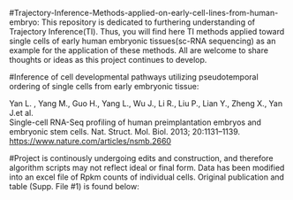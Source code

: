  #Trajectory-Inference-Methods-applied-on-early-cell-lines-from-human-embryo: This repository is dedicated to furthering 
 understanding of Trajectory Inference(TI). Thus, you will find here TI methods applied toward single cells of early human 
 embryonic tissues(sc-RNA sequencing) as an example for the application of these methods. All are welcome to share thoughts or ideas 
 as this project continues to develop.

 
#Inference of cell developmental pathways utilizing pseudotemporal ordering of single cells from early embryonic tissue:

Yan L. , Yang M., Guo H., Yang L., Wu J., Li R., Liu P., Lian Y., Zheng X., Yan J.et al.  
Single-cell RNA-Seq profiling of human preimplantation embryos and embryonic stem cells. Nat. Struct. Mol. Biol. 2013; 20:1131–1139.
https://www.nature.com/articles/nsmb.2660

#Project is continously undergoing edits and construction, and therefore algorithm scripts may not reflect ideal or final form.
Data has been modified into an excel file of Rpkm counts of individual cells. Original publication and table (Supp. File #1) is found below:

